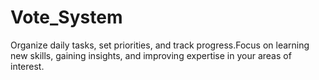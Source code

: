 # Vote_System
Organize daily tasks, set priorities, and track progress.Focus on learning new skills, gaining insights, and improving expertise in your areas of interest.
